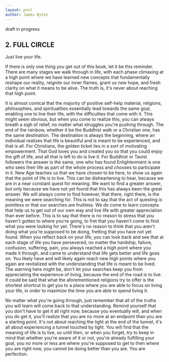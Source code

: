 ```yaml
---
layout: post
author: James Bytes
---
```


draft in progress

## 2. FULL CIRCLE

Just live your life.

If there is only one thing you get out of this book, let it be this reminder. There are many stages we walk through in life, with each phase climaxing at a high point where we have learned new concepts that fundamentally reshape our reality, reignite our inner flames, grant us new hope, and fresh clarity on what it means to be alive. The truth is, it's never about reaching that high point.

It is almost comical that the majority of positive self-help material, religions, philosophies, and spiritualities essentially lead towards the same goal, enabling one to live their life, with the difficulties that come with it.
This might seem obvious, but when you come to realize this, you can always breath a sigh of relief, no matter what struggles you're pushing through. The end of the rainbow, whether it be the Buddhist walk or a Christian one, has the same destination. The destination is always the beginning, where an individual realizes that life is beautiful and is meant to be experienced, and that is all. For Christians, the golden ticket lies in a sort of motivating empowerment. That God loves you and created you so that you could enjoy the gift of life, and all that is left to do is live it. For Buddhist or Taoist followers the answer is the same, one who has found Enlightenment is one who sees their life as part of the whole process and chooses to participate in it. New Age teaches us that we have chosen to be here, to show us again that the point of life is to live.
This can be disheartening to hear, because we are in a near constant quest for meaning. We want to find a greater answer, but only because we have not yet found that this has always been the great answer. We will always come to find however, that there, right there, is the meaning we were searching for. This is not to say that the act of questing is pointless or that our searches are fruitless. We do come to learn concepts that help us to get out of our own way and live life with greater appreciation than ever before. This is to say that there is no reason to stress that you haven't gotten to where you're going, to fret that you haven't come to find what you were looking for yet. There's no reason to think that you aren't doing what you're supposed to be doing, fretting that you have not yet found. When you reflect back on your life, you can look back and see that at each stage of life you have persevered, no matter the hardship, failure, confusion, suffering, pain, you always reached a high point where you made it through, and came to understand that life gets better and life goes on. You likely have and will likely again reach new high points where you again are revitalized with the understanding that life is meant to be lived. The warning here might be, don't let your searches keep you from appreciating the experience of living, because the end of the road is to live. It could be said that what the aforementioned religions try to offer is the shortest shortcut to get you to a place where you are able to focus on living your life, in order to maximize the time you are able to spend living it.

No matter what you're going through, just remember that all of the truths you will learn will come back to that understanding. Remind yourself that you don't have to get it all right now, because you eventually will, and when you do get it, you'll realize that you are no more at an endpoint than you are a starting point. It's not about reaching the light at the end of the tunnel, it's all about experiencing a tunnel touched by light. You will find that the meaning of life is to live, so until then, or when you forget, try to keep in mind that whether you're aware of it or not, you're already fulfilling your goal, you no more or less are where you're supposed to get to then where you are right now, you cannot be doing better than you are. You are perfection.

<!-- Reminds me of a man.. a challenged man.

As I sat on a park bench, a man rode up to me on a bike. Without introduction he began spouting off random trinkets of information he had likely gathered from long nights spent on Internet travels. He would ride little circles around on his bike while speaking, then pull round in front of me agin and exclaim, " And that's all you ever needed to know!", and with a look of satisfaction on his face, start pedaling and ride away again.
I can't help feeling like that man, writing this. And that's all you ever needed to know!
It's funny to reflect on because he's so right. I didn't need to know anything he spoke, and that's all I ever needed to know.  
-->
